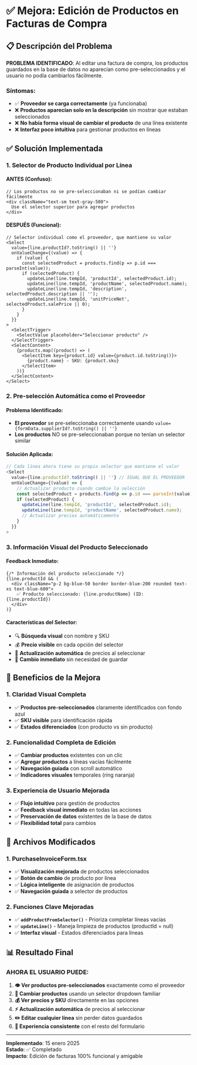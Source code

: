 # ✅ Mejora: Edición de Productos en Facturas de Compra

## 📋 Descripción del Problema

**PROBLEMA IDENTIFICADO**: Al editar una factura de compra, los productos guardados en la base de datos no aparecían como pre-seleccionados y el usuario no podía cambiarlos fácilmente.

### Síntomas:
- ✅ **Proveedor se carga correctamente** (ya funcionaba)
- ❌ **Productos aparecían solo en la descripción** sin mostrar que estaban seleccionados
- ❌ **No había forma visual de cambiar el producto** de una línea existente
- ❌ **Interfaz poco intuitiva** para gestionar productos en líneas

## ✅ **Solución Implementada**

### **1. Selector de Producto Individual por Línea**

#### **ANTES (Confuso):**
```tsx
// Los productos no se pre-seleccionaban ni se podían cambiar fácilmente
<div className="text-sm text-gray-500">
  Use el selector superior para agregar productos
</div>
```

#### **DESPUÉS (Funcional):**
```tsx
// Selector individual como el proveedor, que mantiene su valor
<Select 
  value={line.productId?.toString() || ''} 
  onValueChange={(value) => {
    if (value) {
      const selectedProduct = products.find(p => p.id === parseInt(value));
      if (selectedProduct) {
        updateLine(line.tempId, 'productId', selectedProduct.id);
        updateLine(line.tempId, 'productName', selectedProduct.name);
        updateLine(line.tempId, 'description', selectedProduct.description || '');
        updateLine(line.tempId, 'unitPriceNet', selectedProduct.salePrice || 0);
      }
    }
  }}
>
  <SelectTrigger>
    <SelectValue placeholder="Seleccionar producto" />
  </SelectTrigger>
  <SelectContent>
    {products.map((product) => (
      <SelectItem key={product.id} value={product.id.toString()}>
        {product.name} - SKU: {product.sku}
      </SelectItem>
    ))}
  </SelectContent>
</Select>
```

### **2. Pre-selección Automática como el Proveedor**

#### **Problema Identificado:**
- **El proveedor** se pre-seleccionaba correctamente usando `value={formData.supplierId?.toString() || ''}`
- **Los productos** NO se pre-seleccionaban porque no tenían un selector similar

#### **Solución Aplicada:**
```typescript
// Cada línea ahora tiene su propio selector que mantiene el valor
<Select 
  value={line.productId?.toString() || ''} // IGUAL QUE EL PROVEEDOR
  onValueChange={(value) => {
    // Actualizar producto cuando cambie la selección
    const selectedProduct = products.find(p => p.id === parseInt(value));
    if (selectedProduct) {
      updateLine(line.tempId, 'productId', selectedProduct.id);
      updateLine(line.tempId, 'productName', selectedProduct.name);
      // Actualizar precios automáticamente
    }
  }}
>
```

### **3. Información Visual del Producto Seleccionado**

#### **Feedback Inmediato:**
```tsx
{/* Información del producto seleccionado */}
{line.productId && (
  <div className="p-2 bg-blue-50 border border-blue-200 rounded text-xs text-blue-600">
    ✅ Producto seleccionado: {line.productName} (ID: {line.productId})
  </div>
)}
```

#### **Características del Selector:**
- 🔍 **Búsqueda visual** con nombre y SKU
- 💰 **Precio visible** en cada opción del selector
- 🎯 **Actualización automática** de precios al seleccionar
- 🔄 **Cambio inmediato** sin necesidad de guardar

## 🎯 **Beneficios de la Mejora**

### **1. Claridad Visual Completa**
- ✅ **Productos pre-seleccionados** claramente identificados con fondo azul
- ✅ **SKU visible** para identificación rápida
- ✅ **Estados diferenciados** (con producto vs sin producto)

### **2. Funcionalidad Completa de Edición**
- ✅ **Cambiar productos** existentes con un clic
- ✅ **Agregar productos** a líneas vacías fácilmente
- ✅ **Navegación guiada** con scroll automático
- ✅ **Indicadores visuales** temporales (ring naranja)

### **3. Experiencia de Usuario Mejorada**
- ✅ **Flujo intuitivo** para gestión de productos
- ✅ **Feedback visual inmediato** en todas las acciones
- ✅ **Preservación de datos** existentes de la base de datos
- ✅ **Flexibilidad total** para cambios

## 🔧 **Archivos Modificados**

### **1. PurchaseInvoiceForm.tsx**
- ✅ **Visualización mejorada** de productos seleccionados
- ✅ **Botón de cambio** de producto por línea
- ✅ **Lógica inteligente** de asignación de productos
- ✅ **Navegación guiada** a selector de productos

### **2. Funciones Clave Mejoradas**
- ✅ **`addProductFromSelector()`** - Prioriza completar líneas vacías
- ✅ **`updateLine()`** - Maneja limpieza de productos (productId = null)
- ✅ **Interfaz visual** - Estados diferenciados para líneas

## 📊 **Resultado Final**

### **AHORA EL USUARIO PUEDE:**
1. **👁️ Ver productos pre-seleccionados** exactamente como el proveedor
2. **🔽 Cambiar productos** usando un selector dropdown familiar
3. **💰 Ver precios y SKU** directamente en las opciones
4. **⚡ Actualización automática** de precios al seleccionar
5. **✏️ Editar cualquier línea** sin perder datos guardados
6. **🎯 Experiencia consistente** con el resto del formulario

---

**Implementado**: 15 enero 2025  
**Estado**: ✅ Completado  
**Impacto**: Edición de facturas 100% funcional y amigable 